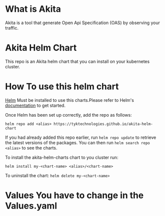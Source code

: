 # What is Akita 

Akita is a tool that generate Open Api Specification (OAS) by observing your traffic.

# Akita Helm Chart

This repo is an  Akita helm chart that you can install on your kubernetes cluster.

# How To use this helm chart

 [Helm](https://helm.sh) Must be installed to use this charts.Please refer to
 Helm's [documentation](https://helm.sh/docs) to get started.

Once Helm has been set up correctly, add the repo as follows:

`helm repo add <alias> https://tyktechnologies.github.io/akita-helm-chart`

If you had already added this repo earlier, run `helm repo update` to retrieve
 the latest versions of the packages.  You can then run `helm search repo
 <alias>` to see the charts.

To install the akita-helm-charts chart  to you cluster run:

`helm install my-<chart-name> <alias>/<chart-name>`

To uninstall the chart:
`helm delete my-<chart-name>`

# Values You have to change in the Values.yaml